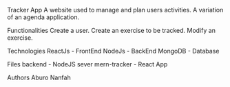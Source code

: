 Tracker App
            	A website used to manage and plan users activities. A variation of an agenda application.
              
Functionalities
  Create a user.
  Create an exercise to be tracked.
  Modify an exercise.
  
Technologies
  ReactJs - FrontEnd
  NodeJs - BackEnd
  MongoDB - Database

 Files
  backend - NodeJS sever
  mern-tracker - React App
  
Authors
  Aburo Nanfah
